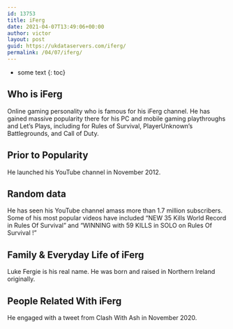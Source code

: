 ```yaml
---
id: 13753
title: iFerg
date: 2021-04-07T13:49:06+00:00
author: victor
layout: post
guid: https://ukdataservers.com/iferg/
permalink: /04/07/iferg/
---
```


* some text
{: toc}


## Who is iFerg



Online gaming personality who is famous for his iFerg channel. He has gained massive popularity there for his PC and mobile gaming playthroughs and Let&#8217;s Plays, including for Rules of Survival, PlayerUnknown&#8217;s Battlegrounds, and Call of Duty.

                
                
                
## Prior to Popularity



He launched his YouTube channel in November 2012. 

                
                
                
## Random data



He has seen his YouTube channel amass more than 1.7 million subscribers. Some of his most popular videos have included &#8220;NEW 35 Kills World Record in Rules Of Survival&#8221; and &#8220;WINNING with 59 KILLS in SOLO on Rules Of Survival !&#8221;

                
                
                
## Family & Everyday Life of iFerg



Luke Fergie is his real name. He was born and raised in Northern Ireland originally. 

                
                
                
## People Related With iFerg



He engaged with a tweet from Clash With Ash in November 2020.

                
              
            
          
          
          